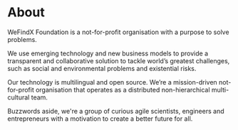 # About

WeFindX Foundation is a not-for-profit organisation with a purpose to solve problems. 

We use emerging technology and new business models to provide a transparent and collaborative solution to tackle world’s greatest challenges, such as social and environmental problems and existential risks.

Our technology is multilingual and open source. We’re a mission-driven not-for-profit organisation that operates as a distributed non-hierarchical multi-cultural team.

Buzzwords aside, we're a group of curious agile scientists, engineers and entrepreneurs with a motivation to create a better future for all.



